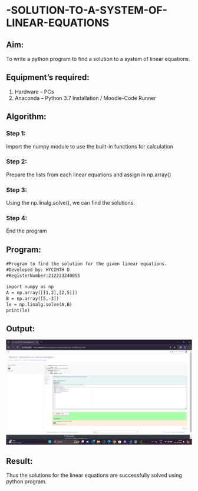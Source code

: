 # -SOLUTION-TO-A-SYSTEM-OF-LINEAR-EQUATIONS
## Aim:
To write a python program to find a solution to a system of linear equations.
## Equipment’s required:
1. 	Hardware – PCs
2. 	Anaconda – Python 3.7 Installation / Moodle-Code Runner
## Algorithm:
### Step 1: 
Import the numpy module to use the built-in functions for calculation
### Step 2: 
Prepare the lists from each linear equations and assign in np.array()
### Step 3: 
Using the np.linalg.solve(), we can find the solutions.
### Step 4: 
End the program
## Program:
```
#Program to find the solution for the given linear equations.
#Developed by: HYCINTH D
#RegisterNumber:212223240055
```

```
import numpy as np
A = np.array([[1,3],[2,5]])
B = np.array([5,-3])
le = np.linalg.solve(A,B)
print(le)
```

## Output:

![alt text](<Screenshot (195).png>)

## Result: 
Thus the solutions for the linear equations are successfully solved using python program.

